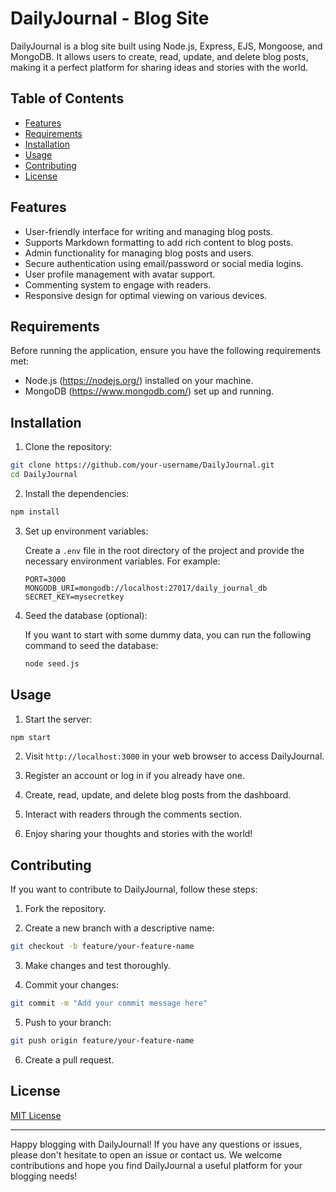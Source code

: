# DailyJournal - Blog Site

DailyJournal is a blog site built using Node.js, Express, EJS, Mongoose, and MongoDB. It allows users to create, read, update, and delete blog posts, making it a perfect platform for sharing ideas and stories with the world.

## Table of Contents

- [Features](#features)
- [Requirements](#requirements)
- [Installation](#installation)
- [Usage](#usage)
- [Contributing](#contributing)
- [License](#license)

## Features

- User-friendly interface for writing and managing blog posts.
- Supports Markdown formatting to add rich content to blog posts.
- Admin functionality for managing blog posts and users.
- Secure authentication using email/password or social media logins.
- User profile management with avatar support.
- Commenting system to engage with readers.
- Responsive design for optimal viewing on various devices.

## Requirements

Before running the application, ensure you have the following requirements met:

- Node.js (https://nodejs.org/) installed on your machine.
- MongoDB (https://www.mongodb.com/) set up and running.

## Installation

1. Clone the repository:

```bash
git clone https://github.com/your-username/DailyJournal.git
cd DailyJournal
```

2. Install the dependencies:

```bash
npm install
```

3. Set up environment variables:

   Create a `.env` file in the root directory of the project and provide the necessary environment variables. For example:

   ```plaintext
   PORT=3000
   MONGODB_URI=mongodb://localhost:27017/daily_journal_db
   SECRET_KEY=mysecretkey
   ```

4. Seed the database (optional):

   If you want to start with some dummy data, you can run the following command to seed the database:

   ```bash
   node seed.js
   ```

## Usage

1. Start the server:

```bash
npm start
```

2. Visit `http://localhost:3000` in your web browser to access DailyJournal.

3. Register an account or log in if you already have one.

4. Create, read, update, and delete blog posts from the dashboard.

5. Interact with readers through the comments section.

6. Enjoy sharing your thoughts and stories with the world!

## Contributing

If you want to contribute to DailyJournal, follow these steps:

1. Fork the repository.

2. Create a new branch with a descriptive name:

```bash
git checkout -b feature/your-feature-name
```

3. Make changes and test thoroughly.

4. Commit your changes:

```bash
git commit -m "Add your commit message here"
```

5. Push to your branch:

```bash
git push origin feature/your-feature-name
```

6. Create a pull request.

## License

[MIT License](LICENSE)

---

Happy blogging with DailyJournal! If you have any questions or issues, please don't hesitate to open an issue or contact us. We welcome contributions and hope you find DailyJournal a useful platform for your blogging needs!